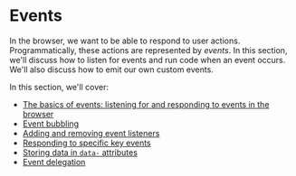 # Events

In the browser, we want to be able to respond to user actions. Programmatically, these actions are represented by _events_. In this section, we'll discuss how to listen for events and run code when an event occurs. We'll also discuss how to emit our own custom events.

In this section, we'll cover:

* [The basics of events: listening for and responding to events in the browser](01-basics-events.md)
* [Event bubbling](02-event-bubbing.md)
* [Adding and removing event listeners](03-adding-and-removing.md)
* [Responding to specific key events](04-keycodes.md)
* [Storing data in `data-` attributes](05-data-attributes.md)
* [Event delegation](06-event-delegation.md)
